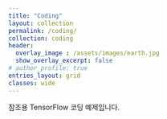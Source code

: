 ```yaml
---
title: "Coding"
layout: collection
permalink: /coding/
collection: coding
header:
  overlay_image : /assets/images/earth.jpg
  show_overlay_excerpt: false
# author_profile: true
entries_layout: grid
classes: wide
---
```


참조용 TensorFlow 코딩 예제입니다.
